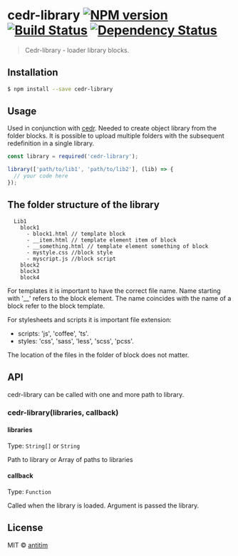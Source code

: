 # cedr-library [![NPM version][npm-image]][npm-url] [![Build Status][travis-image]][travis-url] [![Dependency Status][daviddm-image]][daviddm-url]

> Cedr-library - loader library blocks.


## Installation

```sh
$ npm install --save cedr-library
```

## Usage

Used in conjunction with [cedr](https://github.com/antitim/cedr). Needed to create object library from the folder blocks.
It is possible to upload multiple folders with the subsequent redefinition in a single library.

```js
const library = required('cedr-library');

library(['path/to/lib1', 'path/to/lib2'], (lib) => {
  // your code here
});

```

## The folder structure of the library

```
  Lib1
    block1
      - block1.html // template block
      - __item.html // template element item of block
      - __something.html // template element something of block
      - mystyle.css //block style
      - myscript.js //block script
    block2
    block3
    block4
```

For templates it is important to have the correct file name. 
Name starting with '__' refers to the block element. 
The name coincides with the name of a block refer to the block template.

For stylesheets and scripts it is important file extension:
 - scripts: 'js', 'coffee', 'ts'.
 - styles: 'css', 'sass', 'less', 'scss', 'pcss'.

The location of the files in the folder of block does not matter.

## API
cedr-library can be called with one and more path to library.

### cedr-library(libraries, callback)

#### libraries
Type: `String[]` or `String`

Path to library or Array of paths to libraries

#### callback
Type: `Function`

Called when the library is loaded. Argument is passed the library.


## License

MIT © [antitim](http://vk.com/antitim)


[npm-image]: https://badge.fury.io/js/cedr-library.svg
[npm-url]: https://npmjs.org/package/cedr-library
[travis-image]: https://travis-ci.org/antitim/cedr-library.svg?branch=master
[travis-url]: https://travis-ci.org/antitim/cedr-library
[daviddm-image]: https://david-dm.org/antitim/cedr-library.svg?theme=shields.io
[daviddm-url]: https://david-dm.org/antitim/cedr-library

